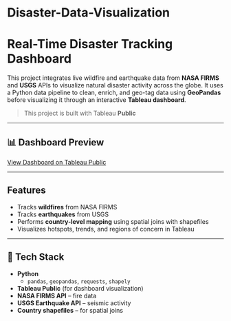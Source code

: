 # Disaster-Data-Visualization

# Real-Time Disaster Tracking Dashboard

This project integrates live wildfire and earthquake data from **NASA FIRMS** and **USGS** APIs to visualize natural disaster activity across the globe. It uses a Python data pipeline to clean, enrich, and geo-tag data using **GeoPandas** before visualizing it through an interactive **Tableau dashboard**.

> This project is built with Tableau **Public**

---

## 📊 Dashboard Preview

[View Dashboard on Tableau Public](https://public.tableau.com/app/profile/panchami.baleri/viz/INFO_7374_Dashboard/FInalDashboard)

---

## Features

- Tracks **wildfires** from NASA FIRMS
- Tracks **earthquakes** from USGS
- Performs **country-level mapping** using spatial joins with shapefiles
- Visualizes hotspots, trends, and regions of concern in Tableau


---

## 🧰 Tech Stack

- **Python**
  - `pandas`, `geopandas`, `requests`, `shapely`
- **Tableau Public** (for dashboard visualization)
- **NASA FIRMS API** – fire data
- **USGS Earthquake API** – seismic activity
- **Country shapefiles** – for spatial joins




